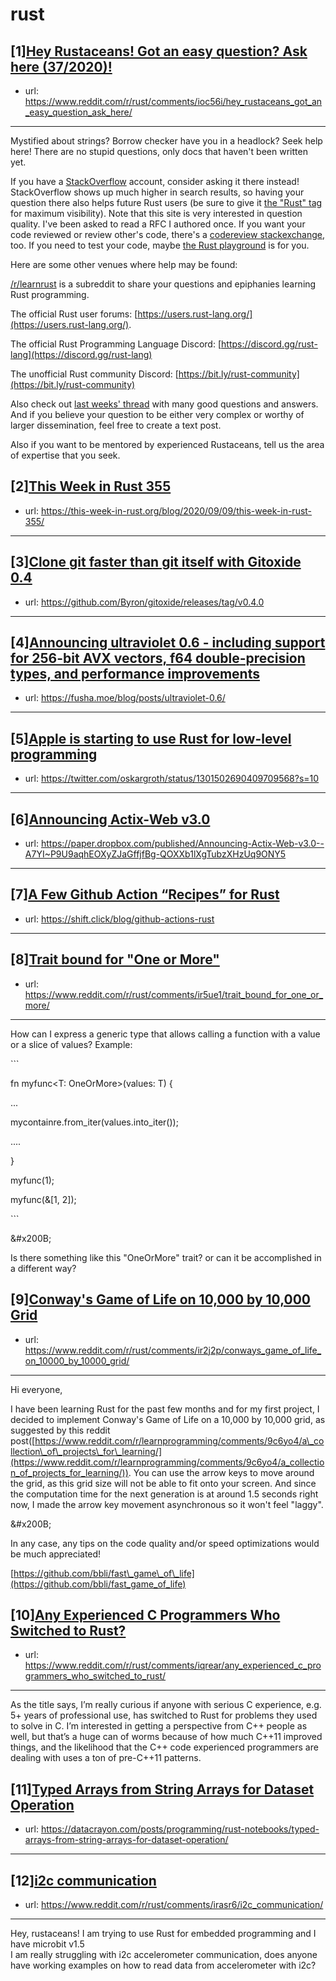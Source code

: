 # rust
## [1][Hey Rustaceans! Got an easy question? Ask here (37/2020)!](https://www.reddit.com/r/rust/comments/ioc56i/hey_rustaceans_got_an_easy_question_ask_here/)
- url: https://www.reddit.com/r/rust/comments/ioc56i/hey_rustaceans_got_an_easy_question_ask_here/
---
Mystified about strings? Borrow checker have you in a headlock? Seek help here! There are no stupid questions, only docs that haven't been written yet.

If you have a [StackOverflow](http://stackoverflow.com/) account, consider asking it there instead! StackOverflow shows up much higher in search results, so having your question there also helps future Rust users (be sure to give it [the "Rust" tag](http://stackoverflow.com/questions/tagged/rust) for maximum visibility). Note that this site is very interested in question quality. I've been asked to read a RFC I authored once. If you want your code reviewed or review other's code, there's a [codereview stackexchange](https://codereview.stackexchange.com/questions/tagged/rust), too. If you need to test your code, maybe [the Rust playground](https://play.rust-lang.org) is for you.

Here are some other venues where help may be found:

[/r/learnrust](https://www.reddit.com/r/learnrust) is a subreddit to share your questions and epiphanies learning Rust programming.

The official Rust user forums: [https://users.rust-lang.org/](https://users.rust-lang.org/).

The official Rust Programming Language Discord: [https://discord.gg/rust-lang](https://discord.gg/rust-lang)

The unofficial Rust community Discord: [https://bit.ly/rust-community](https://bit.ly/rust-community)

Also check out [last weeks' thread](https://reddit.com/r/rust/comments/ijvwsk/hey_rustaceans_got_an_easy_question_ask_here/) with many good questions and answers. And if you believe your question to be either very complex or worthy of larger dissemination, feel free to create a text post.

Also if you want to be mentored by experienced Rustaceans, tell us the area of expertise that you seek.
## [2][This Week in Rust 355](https://www.reddit.com/r/rust/comments/ippv0q/this_week_in_rust_355/)
- url: https://this-week-in-rust.org/blog/2020/09/09/this-week-in-rust-355/
---

## [3][Clone git faster than git itself with Gitoxide 0.4](https://www.reddit.com/r/rust/comments/ir8mwq/clone_git_faster_than_git_itself_with_gitoxide_04/)
- url: https://github.com/Byron/gitoxide/releases/tag/v0.4.0
---

## [4][Announcing ultraviolet 0.6 - including support for 256-bit AVX vectors, f64 double-precision types, and performance improvements](https://www.reddit.com/r/rust/comments/ir24mp/announcing_ultraviolet_06_including_support_for/)
- url: https://fusha.moe/blog/posts/ultraviolet-0.6/
---

## [5][Apple is starting to use Rust for low-level programming](https://www.reddit.com/r/rust/comments/iqnt58/apple_is_starting_to_use_rust_for_lowlevel/)
- url: https://twitter.com/oskargroth/status/1301502690409709568?s=10
---

## [6][Announcing Actix-Web v3.0](https://www.reddit.com/r/rust/comments/iqq8k9/announcing_actixweb_v30/)
- url: https://paper.dropbox.com/published/Announcing-Actix-Web-v3.0--A7YI~P9U9aqhEOXyZJaGffjfBg-QOXXb1lXgTubzXHzUq9ONY5
---

## [7][A Few Github Action “Recipes” for Rust](https://www.reddit.com/r/rust/comments/ir16fl/a_few_github_action_recipes_for_rust/)
- url: https://shift.click/blog/github-actions-rust
---

## [8][Trait bound for "One or More"](https://www.reddit.com/r/rust/comments/ir5ue1/trait_bound_for_one_or_more/)
- url: https://www.reddit.com/r/rust/comments/ir5ue1/trait_bound_for_one_or_more/
---
How can I express a generic type that allows calling a function with a value or a slice of values? Example:

\`\`\`

fn myfunc&lt;T: OneOrMore&gt;(values: T) {

...

mycontainre.from\_iter(values.into\_iter());

....

}

myfunc(1);

myfunc(&amp;\[1, 2\]);

\`\`\`

&amp;#x200B;

Is there something like this "OneOrMore" trait? or can it be accomplished in a different way?
## [9][Conway's Game of Life on 10,000 by 10,000 Grid](https://www.reddit.com/r/rust/comments/ir2j2p/conways_game_of_life_on_10000_by_10000_grid/)
- url: https://www.reddit.com/r/rust/comments/ir2j2p/conways_game_of_life_on_10000_by_10000_grid/
---
Hi everyone,

I have been learning Rust for the past few months and for my first project, I decided to implement Conway's Game of Life on a 10,000 by 10,000 grid, as suggested by this reddit post([https://www.reddit.com/r/learnprogramming/comments/9c6yo4/a\_collection\_of\_projects\_for\_learning/](https://www.reddit.com/r/learnprogramming/comments/9c6yo4/a_collection_of_projects_for_learning/)). You can use the arrow keys to move around the grid, as this grid size will not be able to fit onto your screen. And since the computation time for the next generation is at around 1.5 seconds right now, I made the arrow key movement asynchronous so it won't feel "laggy".

&amp;#x200B;

In any case, any tips on the code quality and/or speed optimizations would be much appreciated!

[https://github.com/bbli/fast\_game\_of\_life](https://github.com/bbli/fast_game_of_life)
## [10][Any Experienced C Programmers Who Switched to Rust?](https://www.reddit.com/r/rust/comments/iqrear/any_experienced_c_programmers_who_switched_to_rust/)
- url: https://www.reddit.com/r/rust/comments/iqrear/any_experienced_c_programmers_who_switched_to_rust/
---
As the title says, I’m really curious if anyone with serious C experience, e.g. 5+ years of professional use, has switched to Rust for problems they used to solve in C. I’m interested in getting a perspective from C++ people as well, but that’s a huge can of worms because of how much C++11 improved things, and the likelihood that the C++ code experienced programmers are dealing with uses a ton of pre-C++11 patterns.
## [11][Typed Arrays from String Arrays for Dataset Operation](https://www.reddit.com/r/rust/comments/irbw0w/typed_arrays_from_string_arrays_for_dataset/)
- url: https://datacrayon.com/posts/programming/rust-notebooks/typed-arrays-from-string-arrays-for-dataset-operation/
---

## [12][i2c communication](https://www.reddit.com/r/rust/comments/irasr6/i2c_communication/)
- url: https://www.reddit.com/r/rust/comments/irasr6/i2c_communication/
---
Hey, rustaceans! I am trying to use Rust for embedded programming and I have microbit v1.5   
I am really struggling with i2c accelerometer communication, does anyone have working examples on how to read data from accelerometer with i2c?
